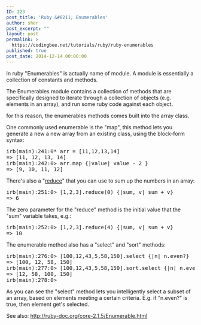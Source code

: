 ```yaml
---
ID: 223
post_title: 'Ruby &#8211; Enumerables'
author: sher
post_excerpt: ""
layout: post
permalink: >
  https://codingbee.net/tutorials/ruby/ruby-enumerables
published: true
post_date: 2014-12-14 00:00:00
---
```

In ruby "Enumerables" is actually name of module. A module is essentially a collection of constants and methods. 

The Enumerables module contains a collection of methods that are specifically designed to iterate through a collection of objects (e.g. elements in an array), and run some ruby code against each object.    

for this reason, the enumerables methods comes built into the array class. 

One commonly used enumerable is the "map", this method lets you generate a new a new array from an existing class, using the block-form syntax:

<pre>
irb(main):241:0* arr = [11,12,13,14]
=> [11, 12, 13, 14]
irb(main):242:0> arr.map {|value| value - 2 }
=> [9, 10, 11, 12]
</pre>


There's also a "<a href="http://ruby-doc.org/core-2.1.5/Enumerable.html#method-i-reduce">reduce</a>" that you can use to sum up the numbers in an array:


<pre>
irb(main):251:0> [1,2,3].reduce(0) {|sum, v| sum + v}
=> 6
</pre>

The zero parameter for the "reduce" method is the initial value that the "sum" variable takes, e.g.:

<pre>
irb(main):252:0> [1,2,3].reduce(4) {|sum, v| sum + v}
=> 10
</pre>

The enumerable method also has a "select" and "sort" methods:

<pre>
irb(main):276:0> [100,12,43,5,58,150].select {|n| n.even?}
=> [100, 12, 58, 150]
irb(main):277:0> [100,12,43,5,58,150].sort.select {|n| n.even?}
=> [12, 58, 100, 150]
irb(main):278:0>
</pre> 

As you can see the "select" method lets you intelligently select a subset of an array, based on elements meeting a certain criteria. E.g. if "n.even?" is true, then element get's selected. 


See also:
http://ruby-doc.org/core-2.1.5/Enumerable.html